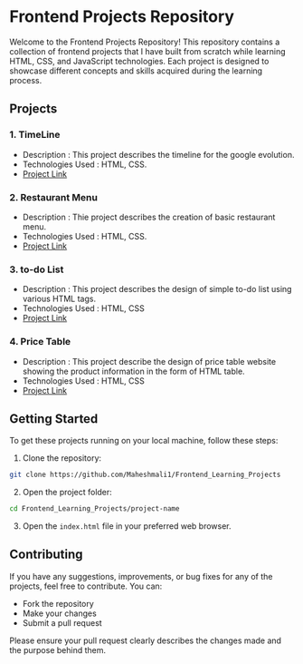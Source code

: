 
# Frontend Projects Repository

Welcome to the Frontend Projects Repository! This repository contains a collection of frontend projects that I have built from scratch while learning HTML, CSS, and JavaScript technologies. Each project is designed to showcase different concepts and skills acquired during the learning process.

## Projects

### 1. TimeLine
   - Description : This project describes the timeline for the google evolution.
   - Technologies Used : HTML, CSS.
   - [Project Link](./timeline/)

### 2. Restaurant Menu
   - Description : Thie project describes the creation of basic restaurant menu.
   - Technologies Used : HTML, CSS.
   - [Project Link](./restaturant_menu/)

### 3. to-do List
   - Description : This project describes the design of simple to-do list using various HTML tags.
   - Technologies Used : HTML, CSS
   - [Project Link](./to-do_list)

### 4. Price Table
   - Description : This project describe the design of price table website showing the product information in the form of HTML table.
   - Technologies Used : HTML, CSS 
   - [Project Link](./price_table)

## Getting Started

To get these projects running on your local machine, follow these steps:

1. Clone the repository:

```bash
git clone https://github.com/Maheshmali1/Frontend_Learning_Projects
```

2. Open the project folder:

```bash
cd Frontend_Learning_Projects/project-name
```

3. Open the `index.html` file in your preferred web browser.

## Contributing

If you have any suggestions, improvements, or bug fixes for any of the projects, feel free to contribute. You can:

- Fork the repository
- Make your changes
- Submit a pull request

Please ensure your pull request clearly describes the changes made and the purpose behind them.
